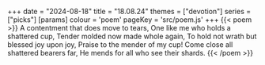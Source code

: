 +++
date = "2024-08-18"
title = "18.08.24"
themes = ["devotion"]
series = ["picks"]
[params]
  colour = 'poem'
  pageKey = 'src/poem.js'
+++
{{< poem >}}
A contentment that does move to tears,
One like me who holds a shattered cup,
Tender molded now made whole again,
To hold not wrath but blessed joy upon joy,
Praise to the mender of my cup!
Come close all shattered bearers far,
He mends for all who see their shards.
{{< /poem >}}